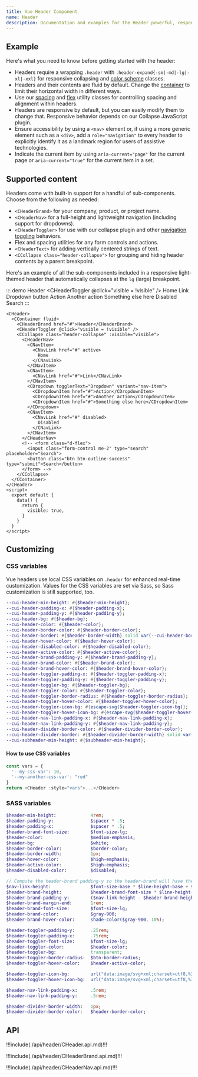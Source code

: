 ```yaml
---
title: Vue Header Component
name: Header
description: Documentation and examples for the Header powerful, responsive navigation header. Includes support for branding, links, dropdowns, and more.
---
```


## Example

Here's what you need to know before getting started with the header:

- Headers require a wrapping `.header` with `.header-expand{-sm|-md|-lg|-xl|-xxl}` for responsive collapsing and [color scheme](#color-schemes) classes.
- Headers and their contents are fluid by default. Change the [container](#containers) to limit their horizontal width in different ways.
- Use our [spacing](https://coreui.io/docs/utilities/spacing") and [flex](https://coreui.io/docs/4.0/utilities/flex) utility classes for controlling spacing and alignment within headers.
- Headers are responsive by default, but you can easily modify them to change that. Responsive behavior depends on our Collapse JavaScript plugin.
- Ensure accessibility by using a `<nav>` element or, if using a more generic element such as a `<div>`, add a `role="navigation"` to every header to explicitly identify it as a landmark region for users of assistive technologies.
- Indicate the current item by using `aria-current="page"` for the current page or `aria-current="true"` for the current item in a set.

## Supported content

Headers come with built-in support for a handful of sub-components. Choose from the following as needed:

- `<CHeaderBrand>` for your company, product, or project name.
- `<CHeaderNav>` for a full-height and lightweight navigation (including support for dropdowns).
- `<CHeaderToggler>` for use with our collapse plugin and other [navigation toggling](#responsive-behaviors) behaviors.
- Flex and spacing utilities for any form controls and actions.
- `<CHeaderText>` for adding vertically centered strings of text.
- `<CCollapse class="header-collapse">` for grouping and hiding header contents by a parent breakpoint.

Here's an example of all the sub-components included in a responsive light-themed header that automatically collapses at the `lg` (large) breakpoint.

::: demo
<CHeader>
  <CContainer fluid>
    <CHeaderBrand href="#">Header</CHeaderBrand>
    <CHeaderToggler @click="visible = !visible" />
    <CCollapse class="header-collapse" :visible="visible">
      <CHeaderNav>
        <CNavItem>
          <CNavLink href="#" active>
            Home
          </CNavLink>
        </CNavItem>
        <CNavItem>
          <CNavLink href="#">Link</CNavLink>
        </CNavItem>
        <CDropdown variant="nav-item">
          <CDropdownToggle color="secondary">Dropdown button</CDropdownToggle>
          <CDropdownMenu>
            <CDropdownItem href="#">Action</CDropdownItem>
            <CDropdownItem href="#">Another action</CDropdownItem>
            <CDropdownDivider />
            <CDropdownItem href="#">Something else here</CDropdownItem>
          </CDropdownMenu>
        </CDropdown>
        <CNavItem>
          <CNavLink href="#" disabled>
            Disabled
          </CNavLink>
        </CNavItem>
      </CHeaderNav>
      <CForm class="d-flex">
        <CFormInput class="me-2" type="search" placeholder="Search"/>
        <CButton type="submit" color="success" variant="outline">Search</CButton>
      </CForm> 
    </CCollapse>
  </CContainer>
</CHeader>
:::
```vue
<CHeader>
  <CContainer fluid>
    <CHeaderBrand href="#">Header</CHeaderBrand>
    <CHeaderToggler @click="visible = !visible" />
    <CCollapse class="header-collapse" :visible="visible">
      <CHeaderNav>
        <CNavItem>
          <CNavLink href="#" active>
            Home
          </CNavLink>
        </CNavItem>
        <CNavItem>
          <CNavLink href="#">Link</CNavLink>
        </CNavItem>
        <CDropdown togglerText="Dropdown" variant="nav-item">
          <CDropdownItem href="#">Action</CDropdownItem>
          <CDropdownItem href="#">Another action</CDropdownItem>
          <CDropdownItem href="#">Something else here</CDropdownItem>
        </CDropdown>
        <CNavItem>
          <CNavLink href="#" disabled>
            Disabled
          </CNavLink>
        </CNavItem>
      </CHeaderNav>
      <!-- <form class="d-flex">
        <input class="form-control me-2" type="search" placeholder="Search">
        <button class="btn btn-outline-success" type="submit">Search</button>
      </form> -->
    </CCollapse>
  </CContainer>
</CHeader>
<script>
  export default {
    data() {
      return { 
        visible: true,
      }
    }
  }
</script>
```

<script>
  export default {
    data() {
      return { 
        visible: true,
      }
    }
  }
</script>


## Customizing

### CSS variables

Vue headers use local CSS variables on `.header` for enhanced real-time customization. Values for the CSS variables are set via Sass, so Sass customization is still supported, too.

```sass
--cui-header-min-height: #{$header-min-height};
--cui-header-padding-x: #{$header-padding-x};
--cui-header-padding-y: #{$header-padding-y};
--cui-header-bg: #{$header-bg};
--cui-header-color: #{$header-color};
--cui-header-border-color: #{$header-border-color};
--cui-header-border: #{$header-border-width} solid var(--cui-header-border-color);
--cui-header-hover-color: #{$header-hover-color};
--cui-header-disabled-color: #{$header-disabled-color};
--cui-header-active-color: #{$header-active-color};
--cui-header-brand-padding-y: #{$header-brand-padding-y};
--cui-header-brand-color: #{$header-brand-color};
--cui-header-brand-hover-color: #{$header-brand-hover-color};
--cui-header-toggler-padding-x: #{$header-toggler-padding-x};
--cui-header-toggler-padding-y: #{$header-toggler-padding-y};
--cui-header-toggler-bg: #{$header-toggler-bg};
--cui-header-toggler-color: #{$header-toggler-color};
--cui-header-toggler-border-radius: #{$header-toggler-border-radius};
--cui-header-toggler-hover-color: #{$header-toggler-hover-color};
--cui-header-toggler-icon-bg: #{escape-svg($header-toggler-icon-bg)};
--cui-header-toggler-hover-icon-bg: #{escape-svg($header-toggler-hover-icon-bg)};
--cui-header-nav-link-padding-x: #{$header-nav-link-padding-x};
--cui-header-nav-link-padding-y: #{$header-nav-link-padding-y};
--cui-header-divider-border-color: #{$header-divider-border-color};
--cui-header-divider-border: #{$header-divider-border-width} solid var(--cui-header-divider-border-color);
--cui-subheader-min-height: #{$subheader-min-height};
```

#### How to use CSS variables

```js
const vars = { 
  '--my-css-var': 10,
  '--my-another-css-var': "red" 
}
return <CHeader :style="vars">...</CHeader>
```

### SASS variables

```sass
$header-min-height:             4rem;
$header-padding-y:              $spacer * .5;
$header-padding-x:              $spacer * .5;
$header-brand-font-size:        $font-size-lg;
$header-color:                  $medium-emphasis;
$header-bg:                     $white;
$header-border-color:           $border-color;
$header-border-width:           1px;
$header-hover-color:            $high-emphasis;
$header-active-color:           $high-emphasis;
$header-disabled-color:         $disabled;

// Compute the header-brand padding-y so the header-brand will have the same height as header-text and nav-link
$nav-link-height:               $font-size-base * $line-height-base + $nav-link-padding-y * 2;
$header-brand-height:           $header-brand-font-size * $line-height-base;
$header-brand-padding-y:        ($nav-link-height - $header-brand-height) * .5;
$header-brand-margin-end:       1rem;
$header-brand-font-size:        $font-size-lg;
$header-brand-color:            $gray-900;
$header-brand-hover-color:      shade-color($gray-900, 10%);

$header-toggler-padding-y:      .25rem;
$header-toggler-padding-x:      .75rem;
$header-toggler-font-size:      $font-size-lg;
$header-toggler-color:          $header-color;
$header-toggler-bg:             transparent;
$header-toggler-border-radius:  $btn-border-radius;
$header-toggler-hover-color:    $header-active-color;

$header-toggler-icon-bg:        url("data:image/svg+xml;charset=utf8,%3Csvg viewBox='0 0 30 30' xmlns='http://www.w3.org/2000/svg'%3E%3Cpath stroke='#{$header-color}' stroke-width='2.25' stroke-linecap='round' stroke-miterlimit='10' d='M4 7h22M4 15h22M4 23h22'/%3E%3C/svg%3E");
$header-toggler-hover-icon-bg:  url("data:image/svg+xml;charset=utf8,%3Csvg viewBox='0 0 30 30' xmlns='http://www.w3.org/2000/svg'%3E%3Cpath stroke='#{$header-hover-color}' stroke-width='2.25' stroke-linecap='round' stroke-miterlimit='10' d='M4 7h22M4 15h22M4 23h22'/%3E%3C/svg%3E");

$header-nav-link-padding-x:     .5rem;
$header-nav-link-padding-y:     .5rem;

$header-divider-border-width:   1px;
$header-divider-border-color:   $header-border-color;
```

## API

!!!include(./api/header/CHeader.api.md)!!!

!!!include(./api/header/CHeaderBrand.api.md)!!!

!!!include(./api/header/CHeaderNav.api.md)!!!